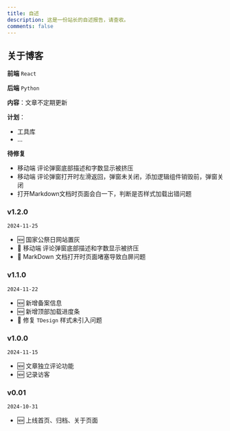 ```yaml
---
title: 自述
description: 这是一份站长的自述报告，请查收。
comments: false
---
```


## 关于博客
  **前端**  `React`  

  **后端**  `Python`

**内容**：文章不定期更新

**计划**： 
  - 工具库
  - ...

**待修复**
 - 移动端 评论弹窗底部描述和字数显示被挤压
 - 移动端 评论弹窗打开时左滑返回，弹窗未关闭，添加逻辑组件销毁前，弹窗关闭
 - 打开Markdown文档时页面会白一下，判断是否样式加载出错问题


### v1.2.0

  `2024-11-25`
  - 🆕 国家公祭日网站置灰
  - 🐞 移动端 评论弹窗底部描述和字数显示被挤压
  - 🐞 MarkDown 文档打开时页面堵塞导致白屏问题

### v1.1.0

  `2024-11-22`
  - 🆕 新增备案信息
  - 🆕 新增顶部加载进度条
  - 🐞 修复 `TDesign` 样式未引入问题

### v1.0.0

  `2024-11-15`
  - 🆕 文章独立评论功能
  - 🆕 记录访客

### v0.01

  `2024-10-31`
  -  🆕 上线首页、归档、关于页面

